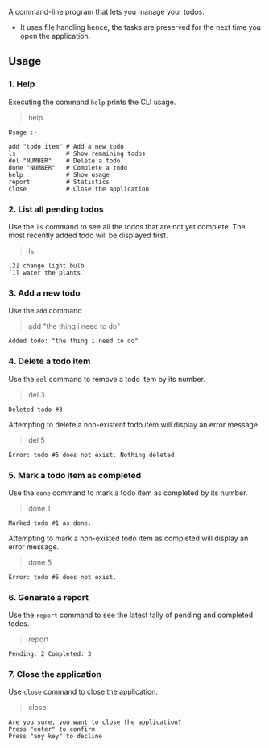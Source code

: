 A command-line program that lets you manage your todos.

- It uses file handling hence, the tasks are preserved for the next time you open the application.


## Usage

### 1. Help

Executing the command `help` prints the CLI usage.

> help

```
Usage :-

add "todo item" # Add a new todo
ls              # Show remaining todos
del "NUMBER"    # Delete a todo
done "NUMBER"   # Complete a todo
help            # Show usage
report          # Statistics
close           # Close the application
```   

### 2. List all pending todos

Use the `ls` command to see all the todos that are not yet complete. The most recently added todo will be displayed first.

> ls

```
[2] change light bulb
[1] water the plants
```

### 3. Add a new todo

Use the `add` command

> add "the thing i need to do"

```
Added todo: "the thing i need to do"
```

### 4. Delete a todo item

Use the `del` command to remove a todo item by its number.

> del 3

```
Deleted todo #3
```

Attempting to delete a non-existent todo item will display an error message.

> del 5

```
Error: todo #5 does not exist. Nothing deleted.
```

### 5. Mark a todo item as completed

Use the `done` command to mark a todo item as completed by its number.

> done 1

```
Marked todo #1 as done.
```

Attempting to mark a non-existed todo item as completed will display an error message.

> done 5

```
Error: todo #5 does not exist.
```

### 6. Generate a report

Use the `report` command to see the latest tally of pending and completed todos.

> report

```
Pending: 2 Completed: 3
```

### 7. Close the application

Use `close` command to close the application.

> close

```
Are you sure, you want to close the application?
Press "enter" to confirm
Press "any key" to decline
```

